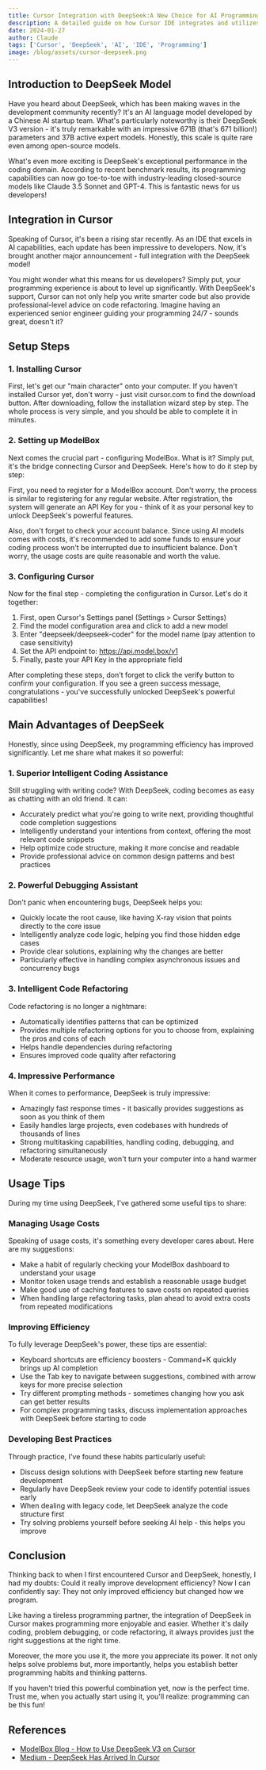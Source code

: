 ```yaml
---
title: Cursor Integration with DeepSeek:A New Choice for AI Programming Assistant
description: A detailed guide on how Cursor IDE integrates and utilizes the DeepSeek model to deliver smarter code generation, debugging, and refactoring experiences.
date: 2024-01-27
author: Claude
tags: ['Cursor', 'DeepSeek', 'AI', 'IDE', 'Programming']
image: /blog/assets/cursor-deepseek.png
---
```


## Introduction to DeepSeek Model

Have you heard about DeepSeek, which has been making waves in the development community recently? It's an AI language model developed by a Chinese AI startup team. What's particularly noteworthy is their DeepSeek V3 version - it's truly remarkable with an impressive 671B (that's 671 billion!) parameters and 37B active expert models. Honestly, this scale is quite rare even among open-source models.

What's even more exciting is DeepSeek's exceptional performance in the coding domain. According to recent benchmark results, its programming capabilities can now go toe-to-toe with industry-leading closed-source models like Claude 3.5 Sonnet and GPT-4. This is fantastic news for us developers!

## Integration in Cursor

Speaking of Cursor, it's been a rising star recently. As an IDE that excels in AI capabilities, each update has been impressive to developers. Now, it's brought another major announcement - full integration with the DeepSeek model!

You might wonder what this means for us developers? Simply put, your programming experience is about to level up significantly. With DeepSeek's support, Cursor can not only help you write smarter code but also provide professional-level advice on code refactoring. Imagine having an experienced senior engineer guiding your programming 24/7 - sounds great, doesn't it?

## Setup Steps

### 1. Installing Cursor

First, let's get our "main character" onto your computer. If you haven't installed Cursor yet, don't worry - just visit cursor.com to find the download button. After downloading, follow the installation wizard step by step. The whole process is very simple, and you should be able to complete it in minutes.

### 2. Setting up ModelBox

Next comes the crucial part - configuring ModelBox. What is it? Simply put, it's the bridge connecting Cursor and DeepSeek. Here's how to do it step by step:

First, you need to register for a ModelBox account. Don't worry, the process is similar to registering for any regular website. After registration, the system will generate an API Key for you - think of it as your personal key to unlock DeepSeek's powerful features.

Also, don't forget to check your account balance. Since using AI models comes with costs, it's recommended to add some funds to ensure your coding process won't be interrupted due to insufficient balance. Don't worry, the usage costs are quite reasonable and worth the value.

### 3. Configuring Cursor

Now for the final step - completing the configuration in Cursor. Let's do it together:

1. First, open Cursor's Settings panel (Settings > Cursor Settings)
2. Find the model configuration area and click to add a new model
3. Enter "deepseek/deepseek-coder" for the model name (pay attention to case sensitivity)
4. Set the API endpoint to: https://api.model.box/v1
5. Finally, paste your API Key in the appropriate field

After completing these steps, don't forget to click the verify button to confirm your configuration. If you see a green success message, congratulations - you've successfully unlocked DeepSeek's powerful capabilities!

## Main Advantages of DeepSeek

Honestly, since using DeepSeek, my programming efficiency has improved significantly. Let me share what makes it so powerful:

### 1. Superior Intelligent Coding Assistance

Still struggling with writing code? With DeepSeek, coding becomes as easy as chatting with an old friend. It can:

- Accurately predict what you're going to write next, providing thoughtful code completion suggestions
- Intelligently understand your intentions from context, offering the most relevant code snippets
- Help optimize code structure, making it more concise and readable
- Provide professional advice on common design patterns and best practices

### 2. Powerful Debugging Assistant

Don't panic when encountering bugs, DeepSeek helps you:

- Quickly locate the root cause, like having X-ray vision that points directly to the core issue
- Intelligently analyze code logic, helping you find those hidden edge cases
- Provide clear solutions, explaining why the changes are better
- Particularly effective in handling complex asynchronous issues and concurrency bugs

### 3. Intelligent Code Refactoring

Code refactoring is no longer a nightmare:

- Automatically identifies patterns that can be optimized
- Provides multiple refactoring options for you to choose from, explaining the pros and cons of each
- Helps handle dependencies during refactoring
- Ensures improved code quality after refactoring

### 4. Impressive Performance

When it comes to performance, DeepSeek is truly impressive:

- Amazingly fast response times - it basically provides suggestions as soon as you think of them
- Easily handles large projects, even codebases with hundreds of thousands of lines
- Strong multitasking capabilities, handling coding, debugging, and refactoring simultaneously
- Moderate resource usage, won't turn your computer into a hand warmer

## Usage Tips

During my time using DeepSeek, I've gathered some useful tips to share:

### Managing Usage Costs

Speaking of usage costs, it's something every developer cares about. Here are my suggestions:

- Make a habit of regularly checking your ModelBox dashboard to understand your usage
- Monitor token usage trends and establish a reasonable usage budget
- Make good use of caching features to save costs on repeated queries
- When handling large refactoring tasks, plan ahead to avoid extra costs from repeated modifications

### Improving Efficiency

To fully leverage DeepSeek's power, these tips are essential:

- Keyboard shortcuts are efficiency boosters - Command+K quickly brings up AI completion
- Use the Tab key to navigate between suggestions, combined with arrow keys for more precise selection
- Try different prompting methods - sometimes changing how you ask can get better results
- For complex programming tasks, discuss implementation approaches with DeepSeek before starting to code

### Developing Best Practices

Through practice, I've found these habits particularly useful:

- Discuss design solutions with DeepSeek before starting new feature development
- Regularly have DeepSeek review your code to identify potential issues early
- When dealing with legacy code, let DeepSeek analyze the code structure first
- Try solving problems yourself before seeking AI help - this helps you improve

## Conclusion

Thinking back to when I first encountered Cursor and DeepSeek, honestly, I had my doubts: Could it really improve development efficiency? Now I can confidently say: They not only improved efficiency but changed how we program.

Like having a tireless programming partner, the integration of DeepSeek in Cursor makes programming more enjoyable and easier. Whether it's daily coding, problem debugging, or code refactoring, it always provides just the right suggestions at the right time.

Moreover, the more you use it, the more you appreciate its power. It not only helps solve problems but, more importantly, helps you establish better programming habits and thinking patterns.

If you haven't tried this powerful combination yet, now is the perfect time. Trust me, when you actually start using it, you'll realize: programming can be this fun!

## References

- [ModelBox Blog - How to Use DeepSeek V3 on Cursor](https://www.model.box/blog/how-to-use-deepseek-v3-on-cursor)
- [Medium - DeepSeek Has Arrived In Cursor](https://medium.com/gitconnected/deepseek-has-arrived-in-cursor-but-is-it-better-than-claude-d16f81fa3a14)
